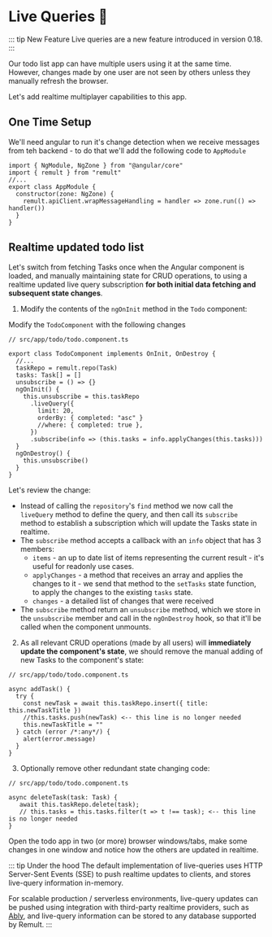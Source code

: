 # Live Queries :rocket:

::: tip New Feature
Live queries are a new feature introduced in version 0.18.
:::

Our todo list app can have multiple users using it at the same time. However, changes made by one user are not seen by others unless they manually refresh the browser.

Let's add realtime multiplayer capabilities to this app.

## One Time Setup

We'll need angular to run it's change detection when we receive messages from teh backend - to do that we'll add the following code to `AppModule`

```ts{1-2,5-7}
import { NgModule, NgZone } from "@angular/core"
import { remult } from "remult"
//...
export class AppModule {
  constructor(zone: NgZone) {
    remult.apiClient.wrapMessageHandling = handler => zone.run(() => handler())
  }
}
```

## Realtime updated todo list

Let's switch from fetching Tasks once when the Angular component is loaded, and manually maintaining state for CRUD operations, to using a realtime updated live query subscription **for both initial data fetching and subsequent state changes**.

1. Modify the contents of the `ngOnInit` method in the `Todo` component:

Modify the `TodoComponent` with the following changes

```ts{3,7,9-10,15,17-19}
// src/app/todo/todo.component.ts

export class TodoComponent implements OnInit, OnDestroy {
  //...
  taskRepo = remult.repo(Task)
  tasks: Task[] = []
  unsubscribe = () => {}
  ngOnInit() {
    this.unsubscribe = this.taskRepo
      .liveQuery({
        limit: 20,
        orderBy: { completed: "asc" }
        //where: { completed: true },
      })
      .subscribe(info => (this.tasks = info.applyChanges(this.tasks)))
  }
  ngOnDestroy() {
    this.unsubscribe()
  }
}
```

Let's review the change:

- Instead of calling the `repository`'s `find` method we now call the `liveQuery` method to define the query, and then call its `subscribe` method to establish a subscription which will update the Tasks state in realtime.
- The `subscribe` method accepts a callback with an `info` object that has 3 members:
  - `items` - an up to date list of items representing the current result - it's useful for readonly use cases.
  - `applyChanges` - a method that receives an array and applies the changes to it - we send that method to the `setTasks` state function, to apply the changes to the existing `tasks` state.
  - `changes` - a detailed list of changes that were received
- The `subscribe` method return an `unsubscribe` method, which we store in the `unsubscribe` member and call in the `ngOnDestroy` hook, so that it'll be called when the component unmounts.

2. As all relevant CRUD operations (made by all users) will **immediately update the component's state**, we should remove the manual adding of new Tasks to the component's state:

```ts{6}
// src/app/todo/todo.component.ts

async addTask() {
  try {
    const newTask = await this.taskRepo.insert({ title: this.newTaskTitle })
    //this.tasks.push(newTask) <-- this line is no longer needed
    this.newTaskTitle = ""
  } catch (error /*:any*/) {
    alert(error.message)
  }
}
```

3. Optionally remove other redundant state changing code:

```ts{5}
// src/app/todo/todo.component.ts

async deleteTask(task: Task) {
   await this.taskRepo.delete(task);
   // this.tasks = this.tasks.filter(t => t !== task); <-- this line is no longer needed
}
```

Open the todo app in two (or more) browser windows/tabs, make some changes in one window and notice how the others are updated in realtime.

::: tip Under the hood
The default implementation of live-queries uses HTTP Server-Sent Events (SSE) to push realtime updates to clients, and stores live-query information in-memory.

For scalable production / serverless environments, live-query updates can be pushed using integration with third-party realtime providers, such as [Ably](https://ably.com/), and live-query information can be stored to any database supported by Remult.
:::
